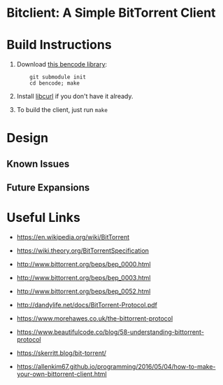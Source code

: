 Bitclient: A Simple BitTorrent Client
=====================================

Build Instructions
==================
1. Download [this bencode library](https://github.com/cwyang/bencode):
   ```
       git submodule init
       cd bencode; make
   ```

2. Install [libcurl](https://curl.se/libcurl/) if you don't have it
   already.
   
3. To build the client, just run `make`

Design
======
## Known Issues

## Future Expansions

Useful Links
============
 * https://en.wikipedia.org/wiki/BitTorrent
 * https://wiki.theory.org/BitTorrentSpecification

 * http://www.bittorrent.org/beps/bep_0000.html
 * http://www.bittorrent.org/beps/bep_0003.html
 * http://www.bittorrent.org/beps/bep_0052.html

 * http://dandylife.net/docs/BitTorrent-Protocol.pdf
 * https://www.morehawes.co.uk/the-bittorrent-protocol
 * https://www.beautifulcode.co/blog/58-understanding-bittorrent-protocol
 * https://skerritt.blog/bit-torrent/
 * https://allenkim67.github.io/programming/2016/05/04/how-to-make-your-own-bittorrent-client.html
